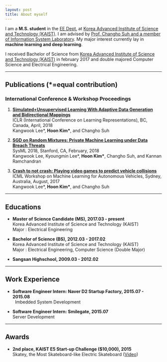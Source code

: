 ```yaml
---
layout: post
title: About myself
---
```


I am a **M.S. student** in the [EE Dept.](https://ee.kaist.ac.kr/?language=en) at [Korea Advanced Institute of Science and Technology (KAIST)](https://www.kaist.ac.kr/html/en/). I am advised by [Prof. Changho Suh and a member of Information System Laboratory](http://csuh.kaist.ac.kr/). My major interest currently lay in **machine learning and deep learning**.

I received Bachelor of Science from [Korea Advanced Institute of Science and Technology (KAIST)](https://www.kaist.ac.kr/html/en/) in february 2017 and double majored Computer Science and Electrical Engineering. 
  
---------------------------------------
## Publications (*=equal contribution)

### International Conference & Workshop Proceedings

1. **[Simulated+Unsupervised Learning With Adaptive Data Generation and Bidirectional Mappings](https://openreview.net/pdf?id=SkHDoG-Cb)**  
   ICLR (International Conference on Learning Representations), BC, Canada, April, 2018  
   Kangwook Lee*, __Hoon Kim*__, and Changho Suh  
   
2. **[SGD on Random Mixtures: Private Machine Learning under Data Breach Threats](http://www.sysml.cc/doc/73.pdf)**  
   SysML 2018, Stanford, CA, February, 2018  
   Kangwook Lee, Kyoungmin Lee*, __Hoon Kim*__, Changho Suh, and Kannan Ramchandran  
   
3. **[Crash to not crash: Playing video games to predict vehicle collisions](https://openreview.net/pdf?id=r1GXtBEf-)**  
   ICML Workshop on Machine Learning for Autonomous Vehicles, Sydney, Australia, August, 2017  
   Kangwook Lee*, __Hoon Kim*__, and Changho Suh  
   
---------------------------------------
## Educations

- __Master of Science Candidate (MS), 2017.03 - present__  
   Korea Advanced Institute of Science and Technology (KAIST)  
   Major : Electrical Engineering

- __Bachelor of Science (BS), 2012.03 - 2017.02__  
   Korea Advanced Institute of Science and Technology (KAIST)  
   Major : Electrical Engineering, Computer Science (Double Major)   

- __Sangsan Highschool, 2009.03 - 2012.02__
  
---------------------------------------
## Work Experience

- __Software Engineer Intern: Naver D2 Startup Factory, 2015.07 - 2015.08__  
   Imbedded System Development

- __Software Engineer Intern: Smilegate, 2015.07__  
    Server Development
  
---------------------------------------
## Awards

- __2nd place, KAIST E5 Start-up Challenge ($10,000), 2015__  
   Skatey, the Most Skateboard-like Electric Skateboard ([Video](https://vimeo.com/174919036))
